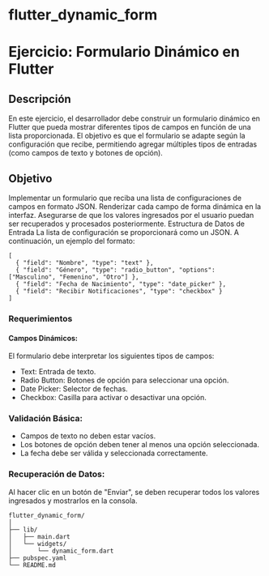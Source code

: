 # flutter_dynamic_form

# Ejercicio: Formulario Dinámico en Flutter

## Descripción
En este ejercicio, el desarrollador debe construir un formulario dinámico en Flutter que pueda mostrar diferentes tipos de campos en función de una lista proporcionada. El objetivo es que el formulario se adapte según la configuración que recibe, permitiendo agregar múltiples tipos de entradas (como campos de texto y botones de opción).

## Objetivo
Implementar un formulario que reciba una lista de configuraciones de campos en formato JSON.
Renderizar cada campo de forma dinámica en la interfaz.
Asegurarse de que los valores ingresados por el usuario puedan ser recuperados y procesados posteriormente.
Estructura de Datos de Entrada
La lista de configuración se proporcionará como un JSON. A continuación, un ejemplo del formato:

```
[
  { "field": "Nombre", "type": "text" },
  { "field": "Género", "type": "radio_button", "options": ["Masculino", "Femenino", "Otro"] },
  { "field": "Fecha de Nacimiento", "type": "date_picker" },
  { "field": "Recibir Notificaciones", "type": "checkbox" }
]
```

### Requerimientos

#### Campos Dinámicos:

El formulario debe interpretar los siguientes tipos de campos:

- Text: Entrada de texto.
- Radio Button: Botones de opción para seleccionar una opción.
- Date Picker: Selector de fechas.
- Checkbox: Casilla para activar o desactivar una opción.

### Validación Básica:

- Campos de texto no deben estar vacíos.
- Los botones de opción deben tener al menos una opción seleccionada.
- La fecha debe ser válida y seleccionada correctamente.

### Recuperación de Datos:

Al hacer clic en un botón de "Enviar", se deben recuperar todos los valores ingresados y mostrarlos en la consola.

```
flutter_dynamic_form/
│
├── lib/
│   ├── main.dart
│   └── widgets/
│       └── dynamic_form.dart
├── pubspec.yaml
└── README.md
```

